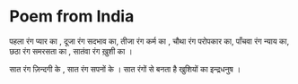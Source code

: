 # Poem from India

पहला रंग प्यार का , 
दूजा रंग सदभाव का, 
तीजा रंग कर्म का ,
चौथा रंग परोपकार का,
पाँचवा रंग न्याय का,
छठा रंग समरसता का ,
सातंवा रंग ख़ुशी का । 

सात रंग ज़िन्दगी के , सात रंग सपनों के । 
सात रंगों से बनता है खुशियों का इन्द्रधनुष ।
